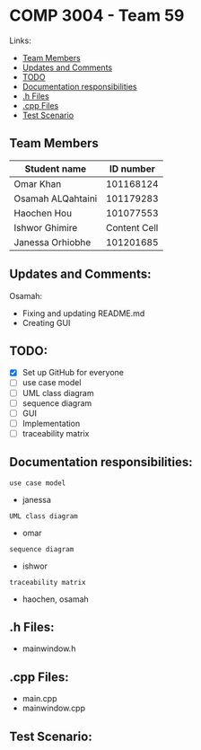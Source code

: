 # COMP 3004 - Team 59
Links: 
- [Team Members](#Team-Members) 
- [Updates and Comments](#Updates-and-Comments) 
- [TODO](#TO-DO) 
- [Documentation responsibilities](#Documentation-responsibilities) 
- [.h Files](#h-Files) 
- [.cpp Files](#cpp-Files) 
- [Test Scenario](#Test-Scenario) 
## <a name = "Team-Members" ></a>Team Members
| Student name  | ID number |
| ------------- | ------------- |
| Omar Khan  | 101168124  |
| Osamah ALQahtaini | 101179283  |
| Haochen Hou  | 101077553  |
| Ishwor Ghimire  | Content Cell  |
| Janessa Orhiobhe  | 101201685  |

## <a name = "Updates-and-Comments" ></a>Updates and Comments:
Osamah:
  - Fixing and updating README.md
  - Creating GUI

## <a name = "TO-DO" ></a> TODO:
* [x] Set up GitHub for everyone
* [ ] use case model
* [ ] UML class diagram
* [ ] sequence diagram
* [ ] GUI
* [ ] Implementation
* [ ] traceability matrix

## <a name = "Documentation-responsibilities" ></a>Documentation responsibilities:
`use case model`
  - janessa

`UML class diagram`
  - omar

`sequence diagram`
  - ishwor

`traceability matrix` 
  - haochen, osamah


## <a name = "h-Files" ></a>.h Files:
 - mainwindow.h

## <a name = "cpp-Files" ></a>.cpp Files:
 - main.cpp
 - mainwindow.cpp

## <a name = "Test-Scenario" ></a>Test Scenario:
